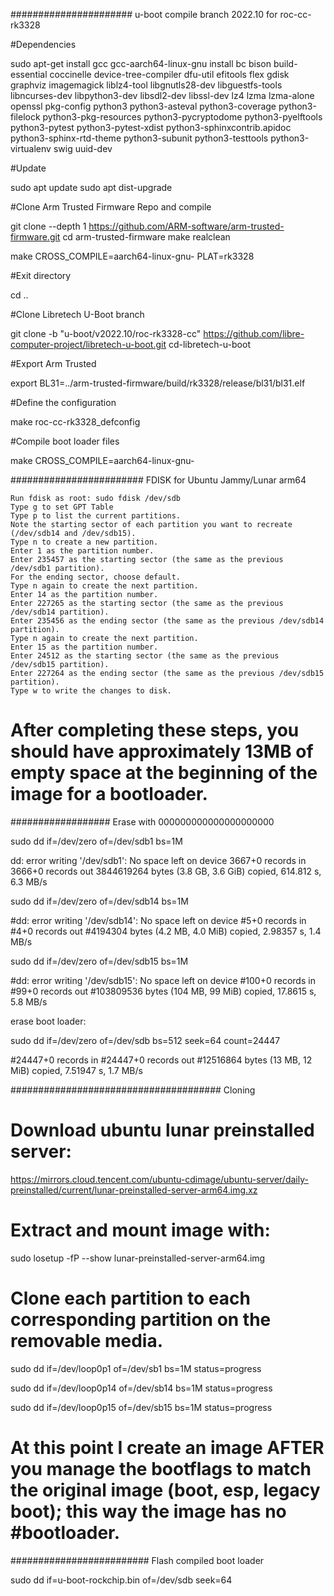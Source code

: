 ###################### u-boot compile branch 2022.10 for roc-cc-rk3328

 
#Dependencies

sudo apt-get install gcc gcc-aarch64-linux-gnu install bc bison build-essential coccinelle   device-tree-compiler dfu-util efitools flex gdisk graphviz imagemagick   liblz4-tool libgnutls28-dev libguestfs-tools libncurses-dev   libpython3-dev libsdl2-dev libssl-dev lz4 lzma lzma-alone openssl   pkg-config python3 python3-asteval python3-coverage python3-filelock   python3-pkg-resources python3-pycryptodome python3-pyelftools   python3-pytest python3-pytest-xdist python3-sphinxcontrib.apidoc   python3-sphinx-rtd-theme python3-subunit python3-testtools   python3-virtualenv swig uuid-dev

#Update

sudo apt update
sudo apt dist-upgrade

#Clone Arm Trusted Firmware Repo and compile

git clone --depth 1 https://github.com/ARM-software/arm-trusted-firmware.git
cd arm-trusted-firmware
make realclean

make CROSS_COMPILE=aarch64-linux-gnu- PLAT=rk3328

#Exit directory

cd ..

#Clone Libretech U-Boot branch

git clone -b "u-boot/v2022.10/roc-rk3328-cc" https://github.com/libre-computer-project/libretech-u-boot.git
cd-libretech-u-boot

#Export Arm Trusted

export BL31=../arm-trusted-firmware/build/rk3328/release/bl31/bl31.elf

#Define the configuration

make roc-cc-rk3328_defconfig

#Compile boot loader files

make CROSS_COMPILE=aarch64-linux-gnu-



######################## FDISK for Ubuntu Jammy/Lunar arm64

    Run fdisk as root: sudo fdisk /dev/sdb
    Type g to set GPT Table
    Type p to list the current partitions.
    Note the starting sector of each partition you want to recreate (/dev/sdb14 and /dev/sdb15).
    Type n to create a new partition.
    Enter 1 as the partition number.
    Enter 235457 as the starting sector (the same as the previous /dev/sdb1 partition).
    For the ending sector, choose default.
    Type n again to create the next partition.
    Enter 14 as the partition number.
    Enter 227265 as the starting sector (the same as the previous /dev/sdb14 partition).
    Enter 235456 as the ending sector (the same as the previous /dev/sdb14 partition).
    Type n again to create the next partition.
    Enter 15 as the partition number.
    Enter 24512 as the starting sector (the same as the previous /dev/sdb15 partition).
    Enter 227264 as the ending sector (the same as the previous /dev/sdb15 partition).
    Type w to write the changes to disk.

# After completing these steps, you should have approximately 13MB of empty space at the beginning of the image for a bootloader.


################## Erase with 000000000000000000000

sudo dd if=/dev/zero of=/dev/sdb1 bs=1M


dd: error writing '/dev/sdb1': No space left on device
3667+0 records in
3666+0 records out
3844619264 bytes (3.8 GB, 3.6 GiB) copied, 614.812 s, 6.3 MB/s



sudo dd if=/dev/zero of=/dev/sdb14 bs=1M


#dd: error writing '/dev/sdb14': No space left on device
#5+0 records in
#4+0 records out
#4194304 bytes (4.2 MB, 4.0 MiB) copied, 2.98357 s, 1.4 MB/s



sudo dd if=/dev/zero of=/dev/sdb15 bs=1M


#dd: error writing '/dev/sdb15': No space left on device
#100+0 records in
#99+0 records out
#103809536 bytes (104 MB, 99 MiB) copied, 17.8615 s, 5.8 MB/s


erase boot loader:


sudo dd if=/dev/zero of=/dev/sdb bs=512 seek=64 count=24447

#24447+0 records in
#24447+0 records out
#12516864 bytes (13 MB, 12 MiB) copied, 7.51947 s, 1.7 MB/s



###################################### Cloning

# Download ubuntu lunar preinstalled server: 

https://mirrors.cloud.tencent.com/ubuntu-cdimage/ubuntu-server/daily-preinstalled/current/lunar-preinstalled-server-arm64.img.xz

# Extract and mount image with:


sudo losetup -fP --show lunar-preinstalled-server-arm64.img


# Clone each partition to each corresponding partition on the removable media.


sudo dd if=/dev/loop0p1 of=/dev/sb1 bs=1M status=progress

sudo dd if=/dev/loop0p14 of=/dev/sb14 bs=1M status=progress

sudo dd if=/dev/loop0p15 of=/dev/sb15 bs=1M status=progress


# At this point I create an image AFTER you manage the bootflags to match the original image (boot, esp, legacy boot); this way the image has no #bootloader.


######################### Flash compiled boot loader

sudo dd if=u-boot-rockchip.bin of=/dev/sdb seek=64





